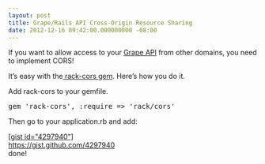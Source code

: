 ```yaml
---
layout: post
title: Grape/Rails API Cross-Origin Resource Sharing
date: 2012-12-16 09:42:00.000000000 -08:00
---
```

If you want to allow access to your <a href="https://github.com/intridea/grape">Grape API</a> from other domains, you need to implement CORS!

It’s easy with the<a href="https://github.com/cyu/rack-cors"> rack-cors gem</a>. Here’s how you do it.

Add rack-cors to your gemfile.
<pre>gem 'rack-cors', :require =&gt; 'rack/cors'</pre>
Then go to your application.rb and add:
<div class="gist"><a href="https://gist.github.com/4297940">[gist id="4297940"]</a></div>
<div class="gist"></div>
<div class="gist"><a href="https://gist.github.com/4297940">https://gist.github.com/4297940</a></div>
done!
